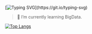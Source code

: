 [![Typing SVG](https://readme-typing-svg.demolab.com?font=Fira+Code&pause=1000&width=435&lines=print(%22hey%2CWelcome+here.%22))](https://git.io/typing-svg)
> 🔭 I’m currently learning BigData.
> 

[![Top Langs](https://github-readme-stats.vercel.app/api/top-langs/?username=dadadaguai&layout=compact)](https://github.com/anuraghazra/github-readme-stats)

